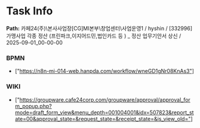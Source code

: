 # Task Info

**Path:** 카페24(주)\본사사업장\[CG]MI본부\창업센터\사업운영1 / hyshin / [332996] 가맹사업 각종 정산 (프린파크,이지어드민,법인카드 등 ) _ 정산 업무기안서 상신 / 2025-09-01_00-00-00

### BPMN
- ["https://n8n-mi-014-web.hanpda.com/workflow/wneGD1gNr08KnAs3"]

### WIKI
- ["https://groupware.cafe24corp.com/groupware/approval/approval_form_popup.php?mode=draft_form_view&menu_depth=001004001&idx=507823&report_state=00&approval_state=&request_state=&receipt_state=&is_view_old="]


